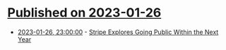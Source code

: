 # [Published on 2023-01-26](index.md)

* [2023-01-26, 23:00:00](https://slashdot.org/story/23/01/26/2147217/stripe-explores-going-public-within-the-next-year?utm_source=rss1.0mainlinkanon&utm_medium=feed) - [Stripe Explores Going Public Within the Next Year](https://slashdot.org/story/23/01/26/2147217/stripe-explores-going-public-within-the-next-year?utm_source=rss1.0mainlinkanon&utm_medium=feed)
